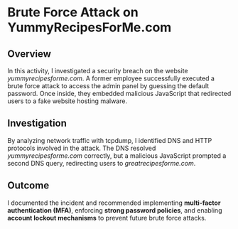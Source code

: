 # Brute Force Attack on YummyRecipesForMe.com

## Overview
In this activity, I investigated a security breach on the website *yummyrecipesforme.com*. A former employee successfully executed a brute force attack to access the admin panel by guessing the default password. Once inside, they embedded malicious JavaScript that redirected users to a fake website hosting malware.

## Investigation
By analyzing network traffic with tcpdump, I identified DNS and HTTP protocols involved in the attack. The DNS resolved *yummyrecipesforme.com* correctly, but a malicious JavaScript prompted a second DNS query, redirecting users to *greatrecipesforme.com*.

## Outcome
I documented the incident and recommended implementing **multi-factor authentication (MFA)**, enforcing **strong password policies**, and enabling **account lockout mechanisms** to prevent future brute force attacks.
